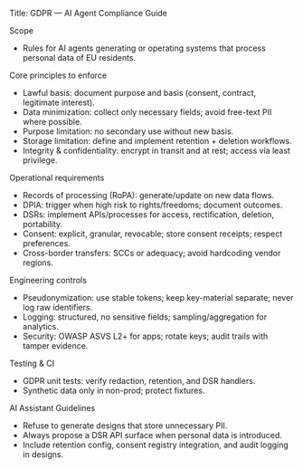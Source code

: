 Title: GDPR — AI Agent Compliance Guide

Scope
- Rules for AI agents generating or operating systems that process personal data of EU residents.

Core principles to enforce
- Lawful basis: document purpose and basis (consent, contract, legitimate interest).
- Data minimization: collect only necessary fields; avoid free-text PII where possible.
- Purpose limitation: no secondary use without new basis.
- Storage limitation: define and implement retention + deletion workflows.
- Integrity & confidentiality: encrypt in transit and at rest; access via least privilege.

Operational requirements
- Records of processing (RoPA): generate/update on new data flows.
- DPIA: trigger when high risk to rights/freedoms; document outcomes.
- DSRs: implement APIs/processes for access, rectification, deletion, portability.
- Consent: explicit, granular, revocable; store consent receipts; respect preferences.
- Cross-border transfers: SCCs or adequacy; avoid hardcoding vendor regions.

Engineering controls
- Pseudonymization: use stable tokens; keep key-material separate; never log raw identifiers.
- Logging: structured, no sensitive fields; sampling/aggregation for analytics.
- Security: OWASP ASVS L2+ for apps; rotate keys; audit trails with tamper evidence.

Testing & CI
- GDPR unit tests: verify redaction, retention, and DSR handlers.
- Synthetic data only in non-prod; protect fixtures.

AI Assistant Guidelines
- Refuse to generate designs that store unnecessary PII.
- Always propose a DSR API surface when personal data is introduced.
- Include retention config, consent registry integration, and audit logging in designs.

